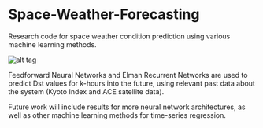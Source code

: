 Space-Weather-Forecasting
=========================

Research code for space weather condition prediction using various machine learning methods.

![alt tag](https://filebox.ece.vt.edu/~s14ece6504/projects/baa18_nsharp3_space_weather/magnetosphere.jpg)

Feedforward Neural Networks and Elman Recurrent Networks are used to predict Dst values for k-hours into the future, using relevant past data about the system (Kyoto Index and ACE satellite data).

Future work will include results for more neural network architectures, as well as other machine learning methods for time-series regression.
